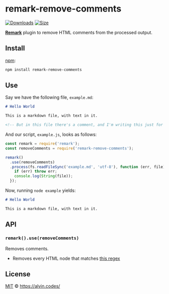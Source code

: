 # remark-remove-comments

[![Downloads][downloads-badge]][downloads]
[![Size][size-badge]][size]

[**Remark**](https://github.com/remarkjs/remark) plugin to remove HTML comments from the processed output.

## Install

[npm](https://docs.npmjs.com/cli/install):

```sh
npm install remark-remove-comments
```

## Use

Say we have the following file, `example.md`:

```markdown
# Hello World

This is a markdown file, with text in it.

<!-- But in this file there's a comment, and I'm writing this just for myself so I don't want to it to appear in the HTML output -->
```

And our script, `example.js`, looks as follows:

```js
const remark = require('remark');
const removeComments = require('remark-remove-comments');

remark()
  .use(removeComments)
  .process(fs.readFileSync('example.md', 'utf-8'), function (err, file) {
    if (err) throw err;
    console.log(String(file));
  });
```

Now, running `node example` yields:

```markdown
# Hello World

This is a markdown file, with text in it.
```

## API

### `remark().use(removeComments)`

Removes comments.

- Removes every HTML node that matches [this regex](https://github.com/stevemao/html-comment-regex)

## License

[MIT](LICENSE) © https://alvin.codes/

<!-- Definitions -->

[downloads-badge]: https://img.shields.io/npm/dm/remark-remove-comments.svg
[downloads]: https://www.npmjs.com/package/remark-remove-comments
[size-badge]: https://img.shields.io/bundlephobia/minzip/remark-remove-comments.svg
[size]: https://bundlephobia.com/result?p=remark-remove-comments
